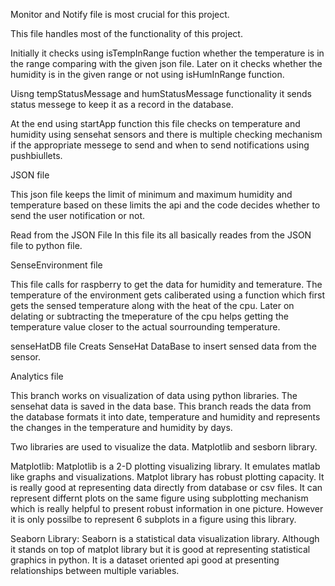 
Monitor and Notify file is most crucial for this project.

This file handles most of the functionality of this project.

Initially it checks using isTempInRange fuction whether the temperature is in the range comparing with the given json file. Later on it checks whether the humidity is in the given range or not using isHumInRange function.

Uisng tempStatusMessage and humStatusMessage functionality it sends status messege to keep it as a record in the database.

At the end using startApp function this file checks on temperature and humidity using sensehat sensors and there is multiple checking mechanism if the appropriate messege to send and when to send notifications using pushbiullets.

JSON file

This json file keeps the limit of minimum and maximum humidity and temperature based on these limits the api and the code decides whether to send the user notification or not.

Read from the JSON File
In this file its all basically reades from the JSON file to python file.

SenseEnvironment file

This file calls for raspberry to get the data for humidity and temerature. The temperature of the environment gets caliberated using a function which first gets the sensed temperature along with the heat of the cpu. Later on delating or subtracting the tmeperature of the cpu helps getting the temperature value closer to the actual sourrounding temperature.

senseHatDB file
Creats SenseHat DataBase to insert sensed data from the sensor.

Analytics file

This branch works on visualization of data using python libraries. The sensehat data is saved in the data base. This branch reads the data from the database formats it into date, temperature and humidity and represents the changes in the temperature and humidity by days.

Two libraries are used to visualize the data. Matplotlib and sesborn library.

Matplotlib: Matplotlib is a 2-D plotting visualizing library. It emulates matlab like graphs and visualizations. Matplot library has robust plotting capacity. It is really good at representing data directly from database or csv files. It can represent differnt plots on the same figure using subplotting mechanism which is really helpful to present robust information in one picture. However it is only possilbe to represent 6 subplots in a figure using this library.

Seaborn Library: Seaborn is a statistical data visualization library. Although it stands on top of matplot library but it is good at representing statistical graphics in python. It is a dataset oriented api good at presenting relationships between multiple variables.